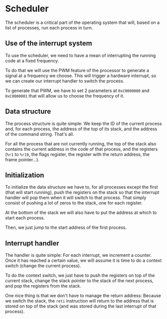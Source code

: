 Scheduler
=========

The scheduler is a critical part of the operating system that will, based on a list of processes, run each process in turn.

Use of the interrupt system
---------------------------

To use the scheduler, we need to have a mean of interrupting the running code at a fixed frequency.

To do that we will use the PWM feature of the processor to generate a signal at a frequency we choose. This will trigger
a hardware interrupt, so we can create our interrupt handler to switch the process.

To generate that PWM, we have to set 2 parameters at `0xC0000000` and `0xC0000001` that will allow us to choose the frequency
of it.

Data structure
--------------

The process structure is quite simple: We keep the ID of the current process and, for each process,
the address of the top of its stack, and the address of the command string. That's all.

For all the process that are not currently running, the top of the stack also contains the current address in the code of that
process, and the registers (`%r1` to `%r19`, the flags register, the register with the return address, the frame pointer…).

Initialization
--------------

To initialize the data structure we have to, for all processes except the first (that will start running), push the registers
on the stack so that the interrupt handler will pop them when it will switch to that process.
That simply consist of pushing a lot of zeros to the stack, one for each register.

At the bottom of the stack we will also have to put the address at which to start each process.

Then, we just jump to the start address of the first process.

Interrupt handler
-----------------

The handler is quite simple: For each interrupt, we increment a counter. Once it has reached a certain value,
we will assume it is time to do a context switch (change the current process).

To do the context switch, we just have to push the registers on top of the current stack, change the stack pointer to the stack
of the next process, and pop the registers from the stack.

One nice thing is that we don't have to manage the return address: Because we switch the stack, the `reti` instruction will
return to the address that is stored on top of the stack (and was stored during the last interrupt of that process).
